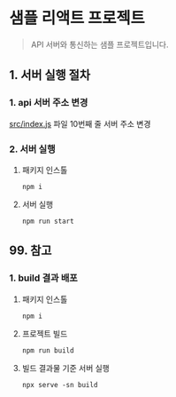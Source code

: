 # 샘플 리액트 프로젝트
> API 서버와 통신하는 샘플 프로젝트입니다.

## 1. 서버 실행 절차
### 1. api 서버 주소 변경
[src/index.js](src/index.js) 파일 10번째 줄 서버 주소 변경 

### 2. 서버 실행
1. 패키지 인스톨
   ```
   npm i
   ```
2. 서버 실행
   ```
   npm run start
   ```

## 99. 참고
### 1. build 결과 배포
1. 패키지 인스톨
   ```
   npm i
   ```
2. 프로젝트 빌드
   ```
   npm run build
   ```
3. 빌드 결과물 기준 서버 실행
   ```
   npx serve -sn build
   ```


